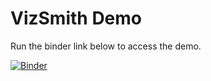 #  VizSmith Demo

Run the binder link below to access the demo.

[![Binder](https://mybinder.org/badge_logo.svg)](https://mybinder.org/v2/gh/rbavishi/vizsmith-demo/HEAD?filepath=demo.ipynb)

